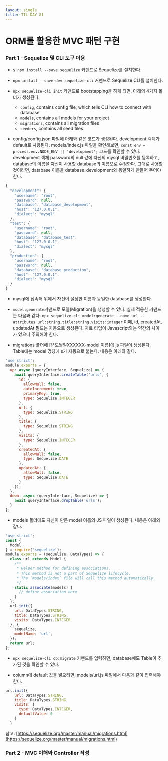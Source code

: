 ```yaml
---
layout: single
title: TIL DAY 81
---
```

# ORM를 활용한 MVC 패턴 구현

### Part 1 - Sequelize 및 CLI 도구 이용

- `$ npm install --save sequelize` 커맨드로 Sequelize를 설치한다.

- `npm install --save-dev sequelize-cli` 커맨드로 Sequelize CLI를 설치한다.

- `npx sequelize-cli init` 커맨드로 bootstapping을 하게 되면, 아래의 4가지 폴더가 생성된다. 
  - `config`, contains config file, which tells CLI how to connect with database
  - `models`, contains all models for your project
  - `migrations`, contains all migration files
  - `seeders`, contains all seed files


- config/config.json 파일에 아래와 같은 코드가 생성된다. development 객체가 default로 사용된다. models/index.js 파일을 확인해보면, `const env = process.env.NODE_ENV || 'development';` 코드를 확인할 수 있다. development 객체 password의 null 값에 자신의 mysql 비밀번호를 등록하고, database의 이름을 자신이 사용할 database의 이름으로 수정한다. 그대로 사용할 것이라면, database 이름을 database_development와 동일하게 만들어 주어야 한다.

```jsx
{
  "development": {
    "username": "root",
    "password": null,
    "database": "database_development",
    "host": "127.0.0.1",
    "dialect": "mysql"
  },
  "test": {
    "username": "root",
    "password": null,
    "database": "database_test",
    "host": "127.0.0.1",
    "dialect": "mysql"
  },
  "production": {
    "username": "root",
    "password": null,
    "database": "database_production",
    "host": "127.0.0.1",
    "dialect": "mysql"
  }
}
```

- mysql에 접속해 위에서 자신이 설정한 이름과 동일한 database를 생성한다.

- `model:generate`커맨드로 모델(Migration)을 생성할 수 있다. 실제 적용한 커맨드는 다음과 같다. `npx sequelize-cli model:generate --name url --attributes url:string,title:string,visits:integer` 이때, id, createdAt, updatedAt 필드는 자동으로 생성된다. 자료 타입이 Javascript와는 약간의 차이가 있으니 주의해야 한다.

- migrations 폴더에 [년도월일XXXXXX-model 이름]에 js 파일이 생성된다. Table에는 model 명칭에 s가 자동으로 붙는다. 내용은 아래와 같다.

```jsx
'use strict';
module.exports = {
  up: async (queryInterface, Sequelize) => {
    await queryInterface.createTable('urls', {
      id: {
        allowNull: false,
        autoIncrement: true,
        primaryKey: true,
        type: Sequelize.INTEGER
      },
      url: {
        type: Sequelize.STRING
      },
      title: {
        type: Sequelize.STRING
      },
      visits: {
        type: Sequelize.INTEGER
      },
      createdAt: {
        allowNull: false,
        type: Sequelize.DATE
      },
      updatedAt: {
        allowNull: false,
        type: Sequelize.DATE
      }
    });
  },
  down: async (queryInterface, Sequelize) => {
    await queryInterface.dropTable('urls');
  }
};
```


- models 폴더에도 자신이 만든 model 이름의 JS 파일이 생성된다. 내용은 아래와 같다.

```jsx
'use strict';
const {
  Model
} = require('sequelize');
module.exports = (sequelize, DataTypes) => {
  class url extends Model {
    /**
     * Helper method for defining associations.
     * This method is not a part of Sequelize lifecycle.
     * The `models/index` file will call this method automatically.
     */
    static associate(models) {
      // define association here
    }
  };
  url.init({
    url: DataTypes.STRING,
    title: DataTypes.STRING,
    visits: DataTypes.INTEGER
  }, {
    sequelize,
    modelName: 'url',
  });
  return url;
};
```

- `npx sequelize-cli db:migrate` 커맨드를 입력하면, database에도 Table이 추가된 것을 확인할 수 있다.

- column에 default 값을 넣으려면, models/url.js 파일에서 다음과 같이 입력해야 한다.

```jsx
url.init({
    url: DataTypes.STRING,
    title: DataTypes.STRING,
    visits: {
      type: DataTypes.INTEGER,
      defaultValue: 0
    }
  }
```

참고: [https://sequelize.org/master/manual/migrations.html](https://sequelize.org/master/manual/migrations.html)

### Part 2 - MVC 이해와 Controller 작성
